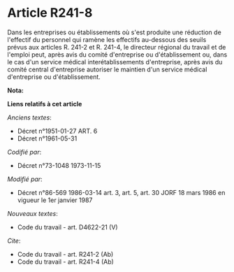 # Article R241-8

Dans les entreprises ou établissements où s'est produite une réduction de l'effectif du personnel qui ramène les effectifs
au-dessous des seuils prévus aux articles R. 241-2 et R. 241-4, le directeur régional du travail et de l'emploi peut, après
avis du comité d'entreprise ou d'établissement ou, dans le cas d'un service médical interétablissements d'entreprise, après
avis du comité central d'entreprise autoriser le maintien d'un service médical d'entreprise ou d'établissement.

**Nota:**



**Liens relatifs à cet article**

_Anciens textes_:

  - Décret n°1951-01-27 ART. 6
  - Décret n°1961-05-31

_Codifié par_:

  - Décret n°73-1048 1973-11-15

_Modifié par_:

  - Décret n°86-569 1986-03-14 art. 3, art. 5, art. 30 JORF 18 mars 1986 en vigueur le 1er janvier 1987

_Nouveaux textes_:

  - Code du travail - art. D4622-21 (V)

_Cite_:

  - Code du travail - art. R241-2 (Ab)
  - Code du travail - art. R241-4 (Ab)
